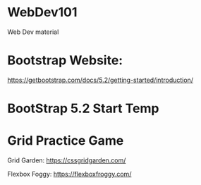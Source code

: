 # WebDev101
Web Dev material

# Bootstrap Website:

https://getbootstrap.com/docs/5.2/getting-started/introduction/

# BootStrap 5.2 Start Temp
<!-- CSS -->
<p><link href="https://cdn.jsdelivr.net/npm/bootstrap@5.2.2/dist/css/bootstrap.min.css" rel="stylesheet" integrity="sha384-Zenh87qX5JnK2Jl0vWa8Ck2rdkQ2Bzep5IDxbcnCeuOxjzrPF/et3URy9Bv1WTRi" crossorigin="anonymous"></p>


<!-- Script -->
<p><script src="https://cdn.jsdelivr.net/npm/bootstrap@5.2.2/dist/js/bootstrap.bundle.min.js" integrity="sha384-OERcA2EqjJCMA+/3y+gxIOqMEjwtxJY7qPCqsdltbNJuaOe923+mo//f6V8Qbsw3" crossorigin="anonymous"></script>
</p>


# Grid Practice Game

Grid Garden:
https://cssgridgarden.com/

Flexbox Foggy:
https://flexboxfroggy.com/

